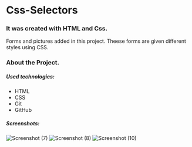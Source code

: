 # Css-Selectors
### It was created with HTML and Css.
Forms and pictures added in this project. Theese forms are given different styles using CSS.
### About the Project. 
##### Used technologies:
- HTML
- CSS
- Git
- GitHub
##### Screenshots:
![Screenshot (7)](https://user-images.githubusercontent.com/126726212/224511791-b62b6430-e24b-451c-b432-66f06dbe0549.png)
![Screenshot (8)](https://user-images.githubusercontent.com/126726212/224511795-ab98ffff-6001-41f0-91bc-d6aeb02d486a.png)
![Screenshot (10)](https://user-images.githubusercontent.com/126726212/224511796-2014b7d7-7245-4b57-8983-1ac40646befd.png)
